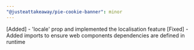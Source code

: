 ```yaml
---
"@justeattakeaway/pie-cookie-banner": minor
---
```


[Added] - 'locale' prop and implemented the localisation feature
[Fixed] - Added imports to ensure web components dependencies are defined in runtime
